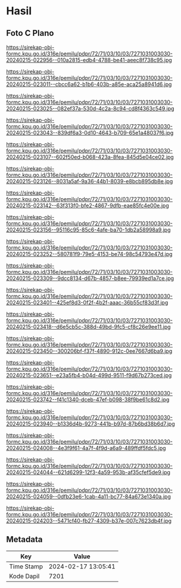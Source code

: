 # Hasil

## Foto C Plano

https://sirekap-obj-formc.kpu.go.id/316e/pemilu/pdpr/72/71/03/10/03/7271031003030-20240215-022956--010a2815-edb4-4788-be41-aeec8f738c95.jpg

https://sirekap-obj-formc.kpu.go.id/316e/pemilu/pdpr/72/71/03/10/03/7271031003030-20240215-023011--cbcc6a62-b1b6-403b-a85e-aca25a8941d6.jpg

https://sirekap-obj-formc.kpu.go.id/316e/pemilu/pdpr/72/71/03/10/03/7271031003030-20240215-023025--082ef37a-530d-4c2a-8c94-cd8f4363c549.jpg

https://sirekap-obj-formc.kpu.go.id/316e/pemilu/pdpr/72/71/03/10/03/7271031003030-20240215-023043--839df6a3-0d10-4643-b709-65e1a48037f6.jpg

https://sirekap-obj-formc.kpu.go.id/316e/pemilu/pdpr/72/71/03/10/03/7271031003030-20240215-023107--602f50ed-b068-423a-8fea-845d5e04ce02.jpg

https://sirekap-obj-formc.kpu.go.id/316e/pemilu/pdpr/72/71/03/10/03/7271031003030-20240215-023126--8031a5af-9a36-44b1-8039-e8bcb895db8e.jpg

https://sirekap-obj-formc.kpu.go.id/316e/pemilu/pdpr/72/71/03/10/03/7271031003030-20240215-023142--63f313f0-bfe2-4867-9dfb-eae85fc4e00e.jpg

https://sirekap-obj-formc.kpu.go.id/316e/pemilu/pdpr/72/71/03/10/03/7271031003030-20240215-023156--95116c95-85c6-4afe-ba70-1db2a58998a9.jpg

https://sirekap-obj-formc.kpu.go.id/316e/pemilu/pdpr/72/71/03/10/03/7271031003030-20240215-023252--580781f9-79e5-4153-be74-98c54793e47d.jpg

https://sirekap-obj-formc.kpu.go.id/316e/pemilu/pdpr/72/71/03/10/03/7271031003030-20240215-023309--9dcc8134-d67b-4857-b8ee-79939ed1a7ce.jpg

https://sirekap-obj-formc.kpu.go.id/316e/pemilu/pdpr/72/71/03/10/03/7271031003030-20240215-023401--425ef8d3-0f2f-4b2f-aaac-36b55cf83d3f.jpg

https://sirekap-obj-formc.kpu.go.id/316e/pemilu/pdpr/72/71/03/10/03/7271031003030-20240215-023418--d6e5cb5c-388d-49bd-9fc5-cf8c26e9ee11.jpg

https://sirekap-obj-formc.kpu.go.id/316e/pemilu/pdpr/72/71/03/10/03/7271031003030-20240215-023450--300206bf-f37f-4890-912c-0ee7667d6ba9.jpg

https://sirekap-obj-formc.kpu.go.id/316e/pemilu/pdpr/72/71/03/10/03/7271031003030-20240215-023651--e23a5fb4-b04d-499d-9511-f9d67b273ced.jpg

https://sirekap-obj-formc.kpu.go.id/316e/pemilu/pdpr/72/71/03/10/03/7271031003030-20240215-023742--f41c1340-dceb-47ef-b098-38f9be61c8d2.jpg

https://sirekap-obj-formc.kpu.go.id/316e/pemilu/pdpr/72/71/03/10/03/7271031003030-20240215-023940--b1336d4b-9273-441b-b97d-87b6bd38b6d7.jpg

https://sirekap-obj-formc.kpu.go.id/316e/pemilu/pdpr/72/71/03/10/03/7271031003030-20240215-024008--4e3f9f61-4a7f-4f9d-a6a9-489ffdf5fdc5.jpg

https://sirekap-obj-formc.kpu.go.id/316e/pemilu/pdpr/72/71/03/10/03/7271031003030-20240215-024044--621d6299-12f3-4a59-953b-af35cfef5de9.jpg

https://sirekap-obj-formc.kpu.go.id/316e/pemilu/pdpr/72/71/03/10/03/7271031003030-20240215-024059--0dfb23e6-1cab-4a11-bc77-84a673e1340a.jpg

https://sirekap-obj-formc.kpu.go.id/316e/pemilu/pdpr/72/71/03/10/03/7271031003030-20240215-024203--5471cf40-fb27-4309-b37e-007c7623db4f.jpg


## Metadata

| Key        | Value               |
| ---------- | ------------------- |
| Time Stamp | 2024-02-17 13:05:41 |
| Kode Dapil | 7201                |




